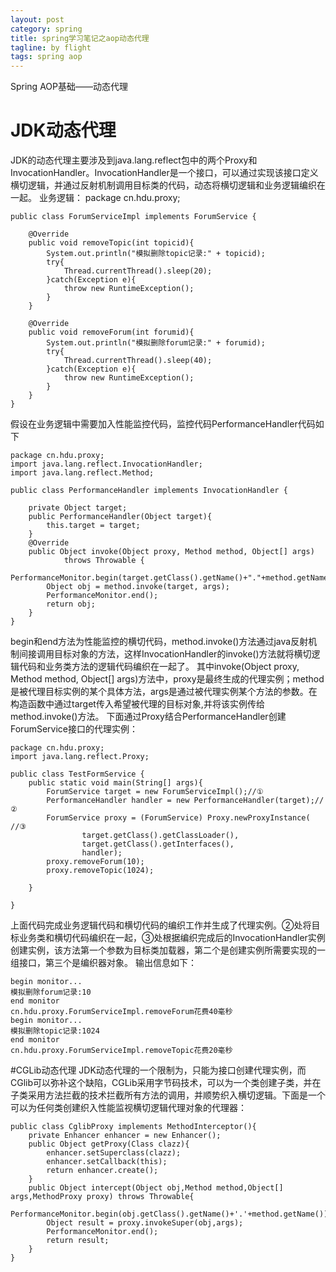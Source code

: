 ```yaml
---
layout: post
category: spring
title: spring学习笔记之aop动态代理
tagline: by flight
tags: spring aop
---
```

Spring AOP基础——动态代理

<!--more-->

# JDK动态代理
JDK的动态代理主要涉及到java.lang.reflect包中的两个Proxy和InvocationHandler。InvocationHandler是一个接口，可以通过实现该接口定义横切逻辑，并通过反射机制调用目标类的代码，动态将横切逻辑和业务逻辑编织在一起。
业务逻辑：
	package cn.hdu.proxy;

	public class ForumServiceImpl implements ForumService {

		@Override
		public void removeTopic(int topicid){
			System.out.println("模拟删除topic记录:" + topicid);
			try{
				Thread.currentThread().sleep(20);
			}catch(Exception e){
				throw new RuntimeException();
			}
		}
		
		@Override
		public void removeForum(int forumid){
			System.out.println("模拟删除forum记录:" + forumid);
			try{
				Thread.currentThread().sleep(40);
			}catch(Exception e){
				throw new RuntimeException();
			}
		}
	}

假设在业务逻辑中需要加入性能监控代码，监控代码PerformanceHandler代码如下

	package cn.hdu.proxy;
	import java.lang.reflect.InvocationHandler;
	import java.lang.reflect.Method;

	public class PerformanceHandler implements InvocationHandler {

		private Object target;
		public PerformanceHandler(Object target){
			this.target = target;
		}
		@Override
		public Object invoke(Object proxy, Method method, Object[] args)
				throws Throwable {
			PerformanceMonitor.begin(target.getClass().getName()+"."+method.getName());
			Object obj = method.invoke(target, args);
			PerformanceMonitor.end();
			return obj;
		}
	}

begin和end方法为性能监控的横切代码，method.invoke()方法通过java反射机制间接调用目标对象的方法，这样InvocationHandler的invoke()方法就将横切逻辑代码和业务类方法的逻辑代码编织在一起了。
其中invoke(Object proxy, Method method, Object[] args)方法中，proxy是最终生成的代理实例；method是被代理目标实例的某个具体方法，args是通过被代理实例某个方法的参数。在构造函数中通过target传入希望被代理的目标对象,并将该实例传给method.invoke()方法。
下面通过Proxy结合PerformanceHandler创建ForumService接口的代理实例：

	package cn.hdu.proxy;
	import java.lang.reflect.Proxy;

	public class TestFormService {
		public static void main(String[] args){
			ForumService target = new ForumServiceImpl();//①
			PerformanceHandler handler = new PerformanceHandler(target);//②
			ForumService proxy = (ForumService) Proxy.newProxyInstance(  //③
					target.getClass().getClassLoader(),
					target.getClass().getInterfaces(),
					handler);
			proxy.removeForum(10);
			proxy.removeTopic(1024);

		}

	}

上面代码完成业务逻辑代码和横切代码的编织工作并生成了代理实例。②处将目标业务类和横切代码编织在一起，③处根据编织完成后的InvocationHandler实例创建实例，该方法第一个参数为目标类加载器，第二个是创建实例所需要实现的一组接口，第三个是编织器对象。
输出信息如下：

	begin monitor...
	模拟删除forum记录:10
	end monitor
	cn.hdu.proxy.ForumServiceImpl.removeForum花费40毫秒
	begin monitor...
	模拟删除topic记录:1024
	end monitor
	cn.hdu.proxy.ForumServiceImpl.removeTopic花费20毫秒


#CGLib动态代理
JDK动态代理的一个限制为，只能为接口创建代理实例，而CGlib可以弥补这个缺陷，CGLib采用字节码技术，可以为一个类创建子类，并在子类采用方法拦截的技术拦截所有方法的调用，并顺势织入横切逻辑。下面是一个可以为任何类创建织入性能监视横切逻辑代理对象的代理器：

	public class CglibProxy implements MethodInterceptor(){
		private Enhancer enhancer = new Enhancer();
		public Object getProxy(Class clazz){
			enhancer.setSuperclass(clazz);
			enhancer.setCallback(this);
			return enhancer.create();
		}
		public Object intercept(Object obj,Method method,Object[] args,MethodProxy proxy) throws Throwable{
			PerformanceMonitor.begin(obj.getClass().getName()+'.'+method.getName());
			Object result = proxy.invokeSuper(obj,args);
			PerformanceMonitor.end();
			return result;
		}
	}